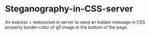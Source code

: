 # Steganography-in-CSS-server

An express + websocket.io server to send an hidden message in CSS property border-color of gif image in the bottom of the page.
